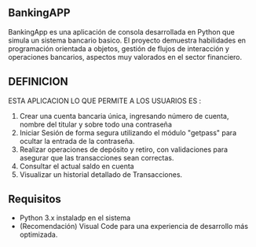 ## BankingAPP  ##

BankingApp es una aplicación de consola desarrollada en Python que simula un sistema bancario basico.
El proyecto demuestra habilidades en programación orientada a objetos, gestión de flujos de interacción y operaciones bancarios, aspectos muy valorados en el sector financiero.

## DEFINICION ##

ESTA APLICACION LO QUE PERMITE A LOS USUARIOS ES :

1. Crear una cuenta bancaria única, ingresando número de cuenta, nombre del titular y sobre todo una contraseña
2. Iniciar Sesión de forma segura utilizando el módulo "getpass" para ocultar la entrada de la contraseña.
3. Realizar operaciones de depósito y retiro, con validaciones para asegurar que las transacciones sean correctas.
4. Consultar el actual saldo en cuenta
5. Visualizar un historial detallado de Transacciones.

## Requisitos ##

- Python 3.x instaladp en el sistema
- (Recomendación) Visual Code para una experiencia de desarrollo más optimizada.
   
 
